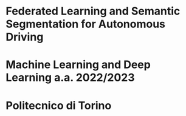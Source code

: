 # Federated Learning and Semantic Segmentation for Autonomous Driving

# Machine Learning and Deep Learning a.a. 2022/2023
# Politecnico di Torino 


